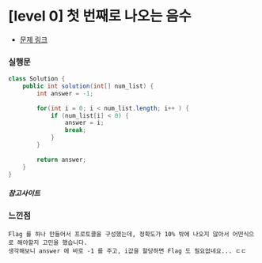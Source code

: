# [level 0] 첫 번째로 나오는 음수

* [문제 링크](https://school.programmers.co.kr/learn/courses/30/lessons/181896)


### 실행문
```java
class Solution {
    public int solution(int[] num_list) {
        int answer = -1;
        
        for(int i = 0; i < num_list.length; i++ ) {
            if (num_list[i] < 0) {
                answer = i; 
                break;
            }    
        }
        
        return answer;
    }
}
```


##### 참고사이트


### 느낀점
```
Flag 를 하나 만들어서 프로토콜을 구성했는데, 정확도가 10% 밖에 나오지 않아서 어떤식으로 해야할지 고민을 했습니다.
생각해보니 answer 에 바로 -1 를 주고, i값을 할당하면 Flag 도 필요없네요... ㄷㄷ
``` 